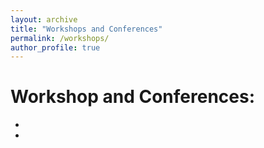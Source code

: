 ```yaml
---
layout: archive
title: "Workshops and Conferences"
permalink: /workshops/
author_profile: true
---
```


Workshop and Conferences:
=====

*
*
